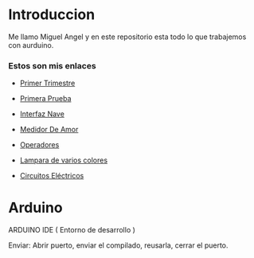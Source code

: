 # Introduccion 
Me llamo Miguel Angel y en este repositorio esta todo lo que trabajemos con aurduino.

### Estos son mis enlaces

* [Primer Trimestre](https://github.com/miguelamgel1107/1er-trimestre-)

* [Primera Prueba](https://github.com/miguelamgel1107/Arduino/blob/main/primera%20prueba.md)

* [Interfaz Nave](https://github.com/miguelamgel1107/Arduino/blob/main/interfaz%20nave.md)

* [Medidor De Amor](https://github.com/miguelamgel1107/Arduino/blob/main/Medidor%20de%20amor.md)

* [Operadores](https://github.com/miguelamgel1107/Arduino/blob/main/operadores.md)

* [Lampara de varios colores](https://github.com/miguelamgel1107/Arduino/blob/main/lampara%20varios%20colores.md)

* [Circuitos Eléctricos](https://github.com/miguelamgel1107/Arduino/blob/main/circuitosel%C3%A9ctricos.md)

# Arduino

ARDUINO IDE ( Entorno de desarrollo )

Enviar: Abrir puerto, enviar el compilado, reusarla, cerrar el puerto.

